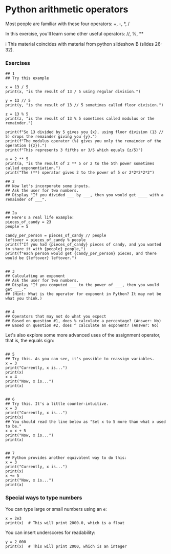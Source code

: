 # Python arithmetic operators

Most people are familiar with these four operators: +, -, *, /

In this exercise, you'll learn some other useful operators: //, %, **

ℹ️ This material coincides with material from python slideshow B (slides 26-32). 

### Exercises

```python3
## 1
## Try this example

x = 13 / 5
print(x, "is the result of 13 / 5 using regular division.")

y = 13 // 5
print(y, "is the result of 13 // 5 sometimes called floor division.")

z = 13 % 5
print(z, "is the result of 13 % 5 sometimes called modulus or the remainder.")

print(f"So 13 divided by 5 gives you {x}, using floor division (13 // 5) drops the remainder giving you {y}.")
print(f"The modulus operator (%) gives you only the remainder of the operation ({z}).")
print(f"This represents 3 fifths or 3/5 which equals {z/5}")

a = 2 ** 5
print(a, "is the result of 2 ** 5 or 2 to the 5th power sometimes called exponentiation.")
print("The (**) operator gives 2 to the power of 5 or 2*2*2*2*2")

## 2
## Now let's incorporate some inputs.
## Ask the user for two numbers.
## Display "If you divided ___ by ___, then you would get ____ with a remainder of ___".


## 2a
## Here's a real life example:
pieces_of_candy = 23
people = 5

candy_per_person = pieces_of_candy // people
leftover = pieces_of_candy % people
print(f"If you had {pieces_of_candy} pieces of candy, and you wanted to share it with {people} people,")
print(f"each person would get {candy_per_person} pieces, and there would be {leftover} leftover.")


## 3
## Calculating an exponent
## Ask the user for two numbers.
## Display "If you computed ___ to the power of ___, then you would get ___."
## (Hint: What is the operator for exponent in Python? It may not be what you think.)


## 4
## Operators that may not do what you expect
## Based on question #1, does % calculate a percentage? (Answer: No)
## Based on question #2, does ^ calculate an exponent? (Answer: No)

```

Let's also explore some more advanced uses of the assignment operator, that is, the equals sign:

```python3

## 5
## Try this. As you can see, it's possible to reassign variables.
x = 3
print("Currently, x is...")
print(x)
x = 4
print("Now, x is...")
print(x)


## 6
## Try this. It's a little counter-intuitive.
x = 3
print("Currently, x is...")
print(x)
## You should read the line below as "Set x to 5 more than what x used to be."
x = x + 5
print("Now, x is...")
print(x)


## 7
## Python provides another equivalent way to do this:
x = 3
print("Currently, x is...")
print(x)
x += 5
print("Now, x is...")
print(x)

```

### Special ways to type numbers

You can type large or small numbers using an `e`:

```python3
x = 2e3
print(x)  # This will print 2000.0, which is a float
```

You can insert underscores for readability:
```python3
y = 2_000
print(x)  # This will print 2000, which is an integer
```

